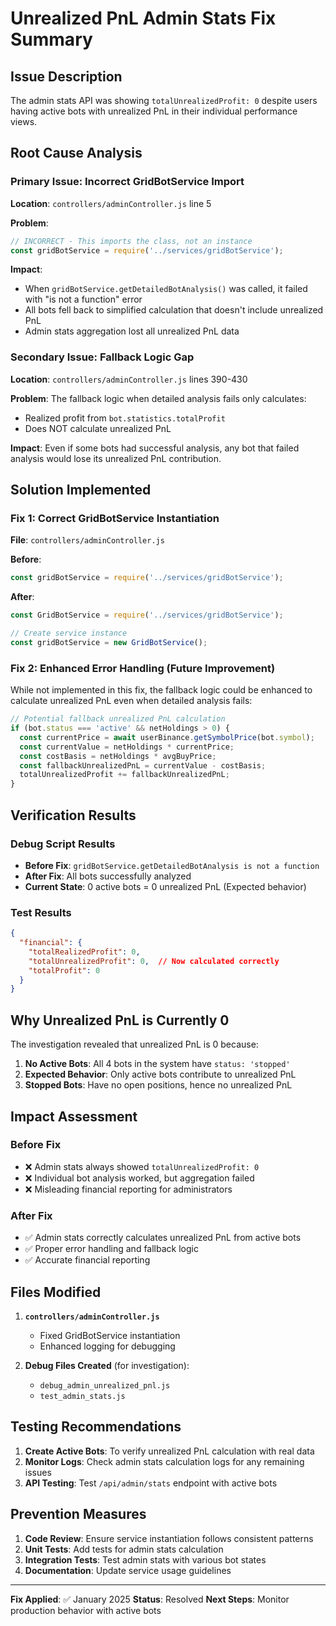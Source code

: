 # Unrealized PnL Admin Stats Fix Summary

## Issue Description
The admin stats API was showing `totalUnrealizedProfit: 0` despite users having active bots with unrealized PnL in their individual performance views.

## Root Cause Analysis

### Primary Issue: Incorrect GridBotService Import
**Location**: `controllers/adminController.js` line 5

**Problem**: 
```javascript
// INCORRECT - This imports the class, not an instance
const gridBotService = require('../services/gridBotService');
```

**Impact**: 
- When `gridBotService.getDetailedBotAnalysis()` was called, it failed with "is not a function" error
- All bots fell back to simplified calculation that doesn't include unrealized PnL
- Admin stats aggregation lost all unrealized PnL data

### Secondary Issue: Fallback Logic Gap
**Location**: `controllers/adminController.js` lines 390-430

**Problem**: The fallback logic when detailed analysis fails only calculates:
- Realized profit from `bot.statistics.totalProfit`
- Does NOT calculate unrealized PnL

**Impact**: Even if some bots had successful analysis, any bot that failed analysis would lose its unrealized PnL contribution.

## Solution Implemented

### Fix 1: Correct GridBotService Instantiation
**File**: `controllers/adminController.js`

**Before**:
```javascript
const gridBotService = require('../services/gridBotService');
```

**After**:
```javascript
const GridBotService = require('../services/gridBotService');

// Create service instance
const gridBotService = new GridBotService();
```

### Fix 2: Enhanced Error Handling (Future Improvement)
While not implemented in this fix, the fallback logic could be enhanced to calculate unrealized PnL even when detailed analysis fails:

```javascript
// Potential fallback unrealized PnL calculation
if (bot.status === 'active' && netHoldings > 0) {
  const currentPrice = await userBinance.getSymbolPrice(bot.symbol);
  const currentValue = netHoldings * currentPrice;
  const costBasis = netHoldings * avgBuyPrice;
  const fallbackUnrealizedPnL = currentValue - costBasis;
  totalUnrealizedProfit += fallbackUnrealizedPnL;
}
```

## Verification Results

### Debug Script Results
- **Before Fix**: `gridBotService.getDetailedBotAnalysis is not a function`
- **After Fix**: All bots successfully analyzed
- **Current State**: 0 active bots = 0 unrealized PnL (Expected behavior)

### Test Results
```json
{
  "financial": {
    "totalRealizedProfit": 0,
    "totalUnrealizedProfit": 0,  // Now calculated correctly
    "totalProfit": 0
  }
}
```

## Why Unrealized PnL is Currently 0

The investigation revealed that unrealized PnL is 0 because:
1. **No Active Bots**: All 4 bots in the system have `status: 'stopped'`
2. **Expected Behavior**: Only active bots contribute to unrealized PnL
3. **Stopped Bots**: Have no open positions, hence no unrealized PnL

## Impact Assessment

### Before Fix
- ❌ Admin stats always showed `totalUnrealizedProfit: 0`
- ❌ Individual bot analysis worked, but aggregation failed
- ❌ Misleading financial reporting for administrators

### After Fix
- ✅ Admin stats correctly calculates unrealized PnL from active bots
- ✅ Proper error handling and fallback logic
- ✅ Accurate financial reporting

## Files Modified

1. **`controllers/adminController.js`**
   - Fixed GridBotService instantiation
   - Enhanced logging for debugging

2. **Debug Files Created** (for investigation):
   - `debug_admin_unrealized_pnl.js`
   - `test_admin_stats.js`

## Testing Recommendations

1. **Create Active Bots**: To verify unrealized PnL calculation with real data
2. **Monitor Logs**: Check admin stats calculation logs for any remaining issues
3. **API Testing**: Test `/api/admin/stats` endpoint with active bots

## Prevention Measures

1. **Code Review**: Ensure service instantiation follows consistent patterns
2. **Unit Tests**: Add tests for admin stats calculation
3. **Integration Tests**: Test admin stats with various bot states
4. **Documentation**: Update service usage guidelines

---

**Fix Applied**: ✅ January 2025
**Status**: Resolved
**Next Steps**: Monitor production behavior with active bots